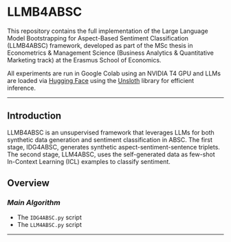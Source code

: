 # LLMB4ABSC

This repository contains the full implementation of the Large Language Model Bootstrapping for Aspect-Based Sentiment Classification (LLMB4ABSC) framework, developed as part of the MSc thesis in Econometrics & Management Science (Business Analytics & Quantitative Marketing track) at the Erasmus School of Economics.

All experiments are run in Google Colab using an NVIDIA T4 GPU and LLMs are loaded via [Hugging Face](https://huggingface.co/) using the [Unsloth](https://github.com/unslothai/unsloth) library for efficient inference.

---

## Introduction
LLMB4ABSC is an unsupervised framework that leverages LLMs for both synthetic data generation and sentiment classification in ABSC. The first stage, IDG4ABSC, generates synthetic aspect-sentiment-sentence triplets. The second stage, LLM4ABSC, uses the self-generated data as few-shot In-Context Learning (ICL) examples to classify sentiment.

## Overview

### *Main Algorithm*
- The `IDG4ABSC.py` script 
- The `LLM4ABSC.py` script 
---

